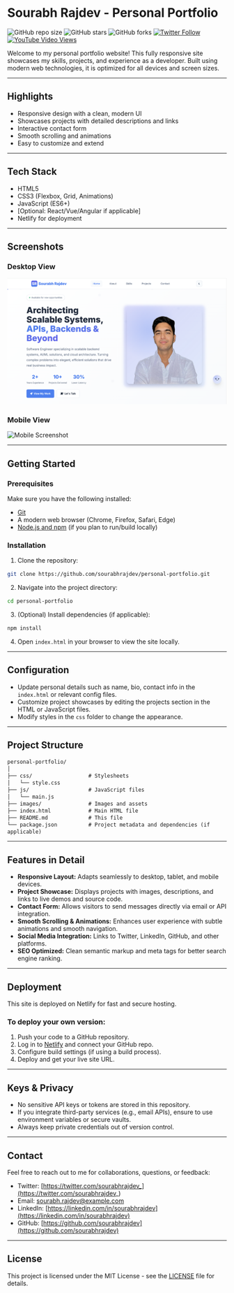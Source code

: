 # Sourabh Rajdev - Personal Portfolio

![GitHub repo size](https://img.shields.io/github/repo-size/sourabhrajdev/personal-portfolio)
![GitHub stars](https://img.shields.io/github/stars/sourabhrajdev/personal-portfolio?style=social)
![GitHub forks](https://img.shields.io/github/forks/sourabhrajdev/personal-portfolio?style=social)
[![Twitter Follow](https://img.shields.io/twitter/follow/sourabhrajdev_?style=social)](https://twitter.com/intent/follow?screen_name=sourabhrajdev_)
[![YouTube Video Views](https://img.shields.io/youtube/views/dQw4w9WgXcQ?style=social)](https://youtu.be/dQw4w9WgXcQ)

Welcome to my personal portfolio website! This fully responsive site showcases my skills, projects, and experience as a developer. Built using modern web technologies, it is optimized for all devices and screen sizes.

---

## Highlights

- Responsive design with a clean, modern UI
- Showcases projects with detailed descriptions and links
- Interactive contact form
- Smooth scrolling and animations
- Easy to customize and extend

---

## Tech Stack

- HTML5
- CSS3 (Flexbox, Grid, Animations)
- JavaScript (ES6+)
- [Optional: React/Vue/Angular if applicable]
- Netlify for deployment

---

## Screenshots

### Desktop View

![Desktop Screenshot](./website-demo-image/desktop1.png "Desktop View")

### Mobile View

![Mobile Screenshot](./screenshots/mobile.png "Mobile View")

---

## Getting Started

### Prerequisites

Make sure you have the following installed:

- [Git](https://git-scm.com/downloads)
- A modern web browser (Chrome, Firefox, Safari, Edge)
- [Node.js and npm](https://nodejs.org/) (if you plan to run/build locally)

### Installation

1. Clone the repository:

```bash
git clone https://github.com/sourabhrajdev/personal-portfolio.git
```

2. Navigate into the project directory:

```bash
cd personal-portfolio
```

3. (Optional) Install dependencies (if applicable):

```bash
npm install
```

4. Open `index.html` in your browser to view the site locally.

---

## Configuration

- Update personal details such as name, bio, contact info in the `index.html` or relevant config files.
- Customize project showcases by editing the projects section in the HTML or JavaScript files.
- Modify styles in the `css` folder to change the appearance.

---

## Project Structure

```
personal-portfolio/
│
├── css/                  # Stylesheets
│   └── style.css
├── js/                   # JavaScript files
│   └── main.js
├── images/               # Images and assets
├── index.html            # Main HTML file
├── README.md             # This file
└── package.json          # Project metadata and dependencies (if applicable)
```

---

## Features in Detail

- **Responsive Layout:** Adapts seamlessly to desktop, tablet, and mobile devices.
- **Project Showcase:** Displays projects with images, descriptions, and links to live demos and source code.
- **Contact Form:** Allows visitors to send messages directly via email or API integration.
- **Smooth Scrolling & Animations:** Enhances user experience with subtle animations and smooth navigation.
- **Social Media Integration:** Links to Twitter, LinkedIn, GitHub, and other platforms.
- **SEO Optimized:** Clean semantic markup and meta tags for better search engine ranking.

---

## Deployment

This site is deployed on Netlify for fast and secure hosting.

### To deploy your own version:

1. Push your code to a GitHub repository.
2. Log in to [Netlify](https://www.netlify.com/) and connect your GitHub repo.
3. Configure build settings (if using a build process).
4. Deploy and get your live site URL.

---

## Keys & Privacy

- No sensitive API keys or tokens are stored in this repository.
- If you integrate third-party services (e.g., email APIs), ensure to use environment variables or secure vaults.
- Always keep private credentials out of version control.

---

## Contact

Feel free to reach out to me for collaborations, questions, or feedback:

- Twitter: [https://twitter.com/sourabhrajdev_](https://twitter.com/sourabhrajdev_)
- Email: sourabh.rajdev@example.com
- LinkedIn: [https://linkedin.com/in/sourabhrajdev](https://linkedin.com/in/sourabhrajdev)
- GitHub: [https://github.com/sourabhrajdev](https://github.com/sourabhrajdev)

---

## License

This project is licensed under the MIT License - see the [LICENSE](LICENSE) file for details.
